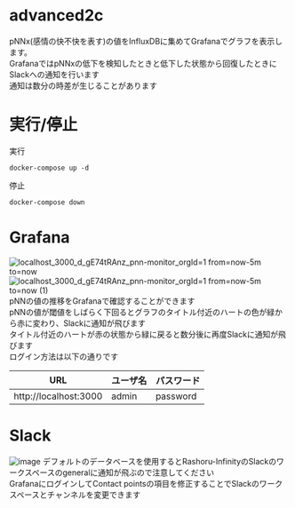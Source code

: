 # advanced2c
pNNx(感情の快不快を表す)の値をInfluxDBに集めてGrafanaでグラフを表示します。  
GrafanaではpNNxの低下を検知したときと低下した状態から回復したときにSlackへの通知を行います  
通知は数分の時差が生じることがあります  

# 実行/停止
実行
```
docker-compose up -d
```
停止
```
docker-compose down
```

# Grafana
![localhost_3000_d_gE74tRAnz_pnn-monitor_orgId=1 from=now-5m to=now](https://user-images.githubusercontent.com/49583698/147467214-ca92d463-23b0-431d-85a2-7270a9699833.png)
![localhost_3000_d_gE74tRAnz_pnn-monitor_orgId=1 from=now-5m to=now (1)](https://user-images.githubusercontent.com/49583698/147468305-9fd84240-b48f-4742-b742-b44e4ee6d47f.png)
pNNの値の推移をGrafanaで確認することができます  
pNNの値が閾値をしばらく下回るとグラフのタイトル付近のハートの色が緑から赤に変わり、Slackに通知が飛びます  
タイトル付近のハートが赤の状態から緑に戻ると数分後に再度Slackに通知が飛びます  
ログイン方法は以下の通りです

| URL | ユーザ名 | パスワード |
| -- | -- | -- |
| http://localhost:3000 | admin | password |

# Slack
![image](https://user-images.githubusercontent.com/49583698/147468376-5e2c90e7-851f-4bf5-94ee-673d3ba2faab.png)
デフォルトのデータベースを使用するとRashoru-InfinityのSlackのワークスペースのgeneralに通知が飛ぶので注意してください  
GrafanaにログインしてContact pointsの項目を修正することでSlackのワークスペースとチャンネルを変更できます  
